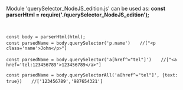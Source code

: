 <p>Module 'querySelector_NodeJS_edition.js' can be used as:
  <b>const parserHtml = require('./querySelector_NodeJS_edition');</b>
</p>
<br>
<p>
<code>const body = parserHtml(html);</code><br>
<code>const parsedName = body.querySelector('p.name')</code>
  <code>   //["&lt;p class='name'>John&lt;/p>"]</code>
</p>
<p>
<code>const parsedName = body.querySelector('a[href^="tel"]')</code>
  <code>   //["&lt;a href='tel:123456789'>123456789&lt;/a>"]</code>
</p>
<p>
<code>const parsedName = body.querySelectorAll('a[href^="tel"]', {text: true})</code>
<code>   //['123456789','987654321']</code><br><br> </code>
</p>
